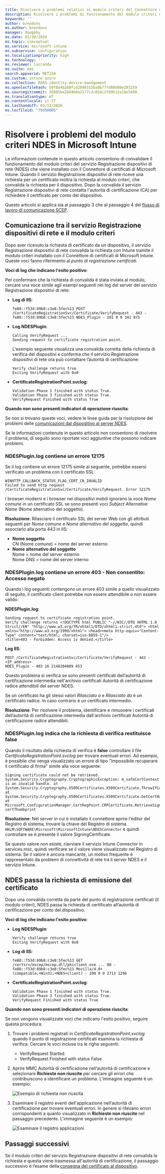 ```yaml
---
title: Risolvere i problemi relativi al modulo criteri del Connettore di certificati di Microsoft Intune | Microsoft Docs
description: Risolvere i problemi di funzionamento del modulo criteri del servizio Registrazione dispositivi di rete quando il modulo elabora una richiesta di certificato mentre si usano i profili certificato SCEP per distribuire certificati con Intune.
keywords: ''
author: brenduns
ms.author: brenduns
manager: dougeby
ms.date: 01/30/2020
ms.topic: conceptual
ms.service: microsoft-intune
ms.subservice: configuration
ms.localizationpriority: high
ms.technology: ''
ms.reviewer: lacranda
ms.suite: ems
search.appverid: MET150
ms.custom: intune-azure
ms.collection: M365-identity-device-management
ms.openlocfilehash: b9f0a4b260fcd2698315ba8b777d88b86e203259
ms.sourcegitcommit: 3d895be2844bda2177c2c85dc2f09612a1be5490
ms.translationtype: HT
ms.contentlocale: it-IT
ms.lasthandoff: 03/13/2020
ms.locfileid: "79350005"
---
```

# <a name="troubleshoot-the-ndes-policy-module-in-microsoft-intune"></a>Risolvere i problemi del modulo criteri NDES in Microsoft Intune

Le informazioni contenute in questo articolo consentono di convalidare il funzionamento del modulo criteri del servizio Registrazione dispositivi di rete (NDES) che viene installato con il Connettore di certificati di Microsoft Intune. Quando il servizio Registrazione dispositivi di rete riceve una richiesta per un certificato inoltra la richiesta al modulo criteri, che convalida la richiesta per il dispositivo. Dopo la convalida il servizio Registrazione dispositivi di rete contatta l'autorità di certificazione (CA) per richiedere il certificato per conto del dispositivo.

Questo articolo si applica sia al passaggio 3 che al passaggio 4 del [flusso di lavoro di comunicazione SCEP](troubleshoot-scep-certificate-profiles.md).

## <a name="ndes-communication-to-the-policy-module"></a>Comunicazione tra il servizio Registrazione dispositivi di rete e il modulo criteri

Dopo aver ricevuto la richiesta di certificato da un dispositivo, il servizio Registrazione dispositivi di rete convalida la richiesta con Intune tramite il modulo criteri installato con il Connettore di certificati di Microsoft Intune. Queste voci fanno riferimento al *punto di registrazione certificati*.

**Voci di log che indicano l'esito positivo**:

Per confermare che la richiesta di convalida è stata inviata al modulo, cercare una voce simile agli esempi seguenti nei log del server del servizio Registrazione dispositivi di rete:

- **Log di IIS**:

  ```
  fe80::f53d:89b8:c3e8:5fec%13 POST /CertificateRegistrationSvc/Certificate/VerifyRequest - 443 - 
  fe80::f53d:89b8:c3e8:5fec%13 NDES_Plugin - 201 0 0 341 875
  ```

- **Log NDESPlugin**:

  ```
  Calling VerifyRequest ...  
  Sending request to certificate registration point.
  ```

  L'esempio seguente visualizza una convalida corretta della richiesta di verifica dei dispositivi e conferma che il servizio Registrazione dispositivi di rete ora può contattare l’autorità di certificazione:

  ```
  Verify challenge returns true
  Exiting VerifyRequest with 0x0
  ```

- **CertificateRegistrationPoint.svclog**:

  `Validation Phase 1 finished with status True.`  
  `Validation Phase 3 finished with status True.`  
  `VerifyRequest Finished with status True`


**Quando non sono presenti indicatori di operazione riuscita**:

Se non si trovano queste voci, vedere le linee guida per la risoluzione dei problemi delle [comunicazioni dal dispositivo al server NDES](troubleshoot-scep-certificate-device-to-ndes.md#troubleshoot-common-errors).

Se le informazioni contenute in questo articolo non consentono di risolvere il problema, di seguito sono riportate voci aggiuntive che possono indicare problemi.

### <a name="ndespluginlog-contains-an-error-12175"></a>NDESPlugin.log contiene un errore 12175

Se il log contiene un errore 12175 simile al seguente, potrebbe essersi verificato un problema con il certificato SSL:

```
WINHTTP_CALLBACK_STATUS_FLAG_CERT_CN_INVALID
Failed to send http request /CertificateRegistrationSvc/Certificate/VerifyRequest. Error 12175
```

I browser moderni e i browser nei dispositivi mobili ignorano la voce *Nome comune* in un certificato SSL se sono presenti voci *Subject Alternative Name* (Nome alternativo del soggetto).

**Risoluzione**:  Rilasciare il certificato SSL del server Web con gli attributi seguenti per *Nome comune* e *Nome alternativo del soggetto*, quindi associarlo alla porta 443 in IIS:

  - **Nome soggetto**  
    CN (Nome comune) = nome del server esterno
  - **Nome alternativo del soggetto**  
     Nome = nome del server esterno  
     Nome DNS = nome del server interno

### <a name="ndespluginlog-contains-an-error-403--forbidden-access-is-denied"></a>NDESPlugin.log contiene un errore 403 - Non consentito: Accesso negato

Quando i log seguenti contengono un errore 403 simile a quello visualizzato di seguito, il certificato client potrebbe non essere attendibile o non essere valido:

**NDESPlugin.log**:

```
Sending request to certificate registration point.
Verify challenge returns <!DOCTYPE html PUBLIC "-//W3C//DTD XHTML 1.0 Strict//EN" "http://www.w3.org/TR/xhtml1/DTD/xhtml1-strict.dtd"> <html xmlns="http://www.w3.org/1999/xhtml"> <head><meta http-equiv="Content-Type" content="text/html; charset=iso-8859-1"/>
<title>403 - Forbidden: Access is denied.</title>
```

**Log IIS**:

```
POST /CertificateRegistrationSvc/Certificate/VerifyRequest - 443 -<IP_address>
NDES_Plugin - 403 16 2148204809 453  
```

Questo problema si verifica se sono presenti certificati dell’autorità di certificazione intermedia nell'archivio certificati Autorità di certificazione radice attendibili del server NDES.

Se un certificato ha gli stessi valori *Rilasciato a* e *Rilasciato da* è un certificato radice. In caso contrario è un certificato intermedio.

**Risoluzione**: Per risolvere il problema, identificare e rimuovere i certificati dell’autorità di certificazione intermedia dall'archivio certificati Autorità di certificazione radice attendibili.

### <a name="ndespluginlog-indicates-the-challenge-returns-false"></a>NDESPlugin.log indica che la richiesta di verifica restituisce false

Quando il risultato della richiesta di verifica è **false** controllare il file *CertificateRegistrationPoint.svclog* per trovare eventuali errori. Ad esempio, è possibile che venga visualizzato un errore di tipo "Impossibile recuperare il certificato di firma" simile alla voce seguente:

```
Signing certificate could not be retrieved. System.Security.Cryptography.CryptographicException: m_safeCertContext is an invalid handle. at System.Security.Cryptography.X509Certificates.X509Certificate.ThrowIfContextInvalid() at System.Security.Cryptography.X509Certificates.X509Certificate.GetCertHashString() at Microsoft.ConfigurationManager.CertRegPoint.CRPCertificate.RetrieveSigningCert(String certThumbprint
```

**Risoluzione**: Nel server in cui è installato il connettore aprire l'editor del Registro di sistema, trovare la chiave del Registro di sistema `HKLM\SOFTWARE\Microsoft\MicrosoftIntune\NDESConnector` e quindi controllare se è presente il valore SigningCertificate.

Se questo valore non esiste, riavviare il servizio Intune Connector in services.msc, quindi verificare se il valore viene visualizzato nel Registro di sistema. Se il valore è ancora mancante, un motivo frequente è rappresentato da problemi di connettività di rete tra il server NDES e il servizio Intune.

## <a name="ndes-passes-the-request-to-issue-the-certificate"></a>NDES passa la richiesta di emissione del certificato

Dopo una convalida corretta da parte del punto di registrazione certificati (il modulo criteri), NDES passa la richiesta di certificato all’autorità di certificazione per conto del dispositivo.

**Voci di log che indicano l'esito positivo**:

- **Log NDESPlugin**:

  ```
  Verify challenge returns true
  Exiting VerifyRequest with 0x0
  ```

- **Log di IIS**:

  ```
  fe80::f53d:89b8:c3e8:5fec%13 GET /certsrv/mscep/mscep.dll/pkiclient.exe ... 80 - 
  fe80::f53d:89b8:c3e8:5fec%13 Mozilla/4.0+(compatible;+Win32;+NDES+client) - 200 0 0 2713 1296
  ```

- **CertificateRegistrationPoint.svclog**:

  `Validation Phase 1 finished with status True.`  
  `Validation Phase 3 finished with status True.`  
  `VerifyRequest Finished with status True`

**Quando non sono presenti indicatori di operazione riuscita**:

Se non vengono visualizzate voci che indicano l'esito positivo, seguire questa procedura:

1. Trovare i problemi registrati in *CertificateRegistrationPoint.svclog* quando il punto di registrazione certificati esamina la richiesta di verifica. Cercare le voci incluse tra le righe seguenti:

   - VerifyRequest Started.
   - VerifyRequest Finished with status False

2. Aprire MMC Autorità di certificazione nell’autorità di certificazione e selezionare **Richieste non riuscite** per cercare gli errori che contribuiscono a identificare un problema. L'immagine seguente è un esempio:

   ![Esempio di richiesta non riuscita](../protect/media/troubleshoot-scep-certificate-ndes-policy-module/failed-requests.png)

3. Esaminare il registro eventi dell'applicazione nell’autorità di certificazione per trovare eventuali errori. In genere si rilevano errori corrispondenti a quanto visualizzato in **Richieste non riuscite** nel passaggio precedente. L'immagine seguente è un esempio:

   ![Esaminare il registro applicazioni](../protect/media/troubleshoot-scep-certificate-ndes-policy-module/application-log-errors.png)

## <a name="next-steps"></a>Passaggi successivi

Se il modulo criteri del servizio Registrazione dispositivi di rete convalida la richiesta e questa viene trasmessa all'autorità di certificazione, il passaggio successivo è l’esame della [consegna del certificato al dispositivo](troubleshoot-scep-certificate-delivery.md).
